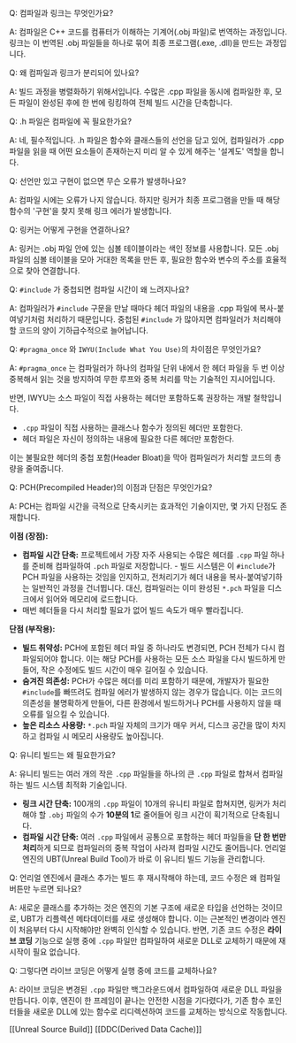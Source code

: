 ---
---


Q: 컴파일과 링크는 무엇인가요?

A: 컴파일은 C++ 코드를 컴퓨터가 이해하는 기계어(.obj 파일)로 번역하는 과정입니다. 링크는 이 번역된 .obj 파일들을 하나로 묶어 최종 프로그램(.exe, .dll)을 만드는 과정입니다.

Q: 왜 컴파일과 링크가 분리되어 있나요?

A: 빌드 과정을 병렬화하기 위해서입니다. 수많은 .cpp 파일을 동시에 컴파일한 후, 모든 파일이 완성된 후에 한 번에 링킹하여 전체 빌드 시간을 단축합니다.

Q: .h 파일은 컴파일에 꼭 필요한가요?

A: 네, 필수적입니다. .h 파일은 함수와 클래스들의 선언을 담고 있어, 컴파일러가 .cpp 파일을 읽을 때 어떤 요소들이 존재하는지 미리 알 수 있게 해주는 '설계도' 역할을 합니다.

Q: 선언만 있고 구현이 없으면 무슨 오류가 발생하나요?

A: 컴파일 시에는 오류가 나지 않습니다. 하지만 링커가 최종 프로그램을 만들 때 해당 함수의 '구현'을 찾지 못해 링크 에러가 발생합니다.

Q: 링커는 어떻게 구현을 연결하나요?

A: 링커는 .obj 파일 안에 있는 심볼 테이블이라는 색인 정보를 사용합니다. 모든 .obj 파일의 심볼 테이블을 모아 거대한 목록을 만든 후, 필요한 함수와 변수의 주소를 효율적으로 찾아 연결합니다.

Q: `#include` 가 중첩되면 컴파일 시간이 왜 느려지나요?

A: 컴파일러가 `#include` 구문을 만날 때마다 헤더 파일의 내용을 .cpp 파일에 복사-붙여넣기처럼 처리하기 때문입니다. 중첩된 `#include` 가 많아지면 컴파일러가 처리해야 할 코드의 양이 기하급수적으로 늘어납니다.

Q: `#pragma_once` 와 `IWYU(Include What You Use)`의 차이점은 무엇인가요?

A: `#pragma_once` 는 컴파일러가 하나의 컴파일 단위 내에서 한 헤더 파일을 두 번 이상 중복해서 읽는 것을 방지하여 무한 루프와 중복 처리를 막는 기술적인 지시어입니다.

반면, IWYU는 소스 파일이 직접 사용하는 헤더만 포함하도록 권장하는 개발 철학입니다. 
- `.cpp` 파일이 직접 사용하는 클래스나 함수가 정의된 헤더만 포함한다. 
- 헤더 파일은 자신이 정의하는 내용에 필요한 다른 헤더만 포함한다.

이는 불필요한 헤더의 중첩 포함(Header Bloat)을 막아 컴파일러가 처리할 코드의 총량을 줄여줍니다.

Q: PCH(Precompiled Header)의 이점과 단점은 무엇인가요?

A: PCH는 컴파일 시간을 극적으로 단축시키는 효과적인 기술이지만, 몇 가지 단점도 존재합니다.

**이점 (장점):**

- **컴파일 시간 단축:** 프로젝트에서 가장 자주 사용되는 수많은 헤더를 `.cpp` 파일 하나를 준비해 컴파일하여 `.pch` 파일로 저장합니다. - 빌드 시스템은 이 `#include`가 PCH 파일을 사용하는 것임을 인지하고, 전처리기가 헤더 내용을 복사-붙여넣기하는 일반적인 과정을 건너뜁니다. 대신, 컴파일러는 이미 완성된 `*.pch` 파일을 디스크에서 읽어와 메모리에 로드합니다.
- 매번 헤더들을 다시 처리할 필요가 없어 빌드 속도가 매우 빨라집니다.

**단점 (부작용):**

- **빌드 취약성:** PCH에 포함된 헤더 파일 중 하나라도 변경되면, PCH 전체가 다시 컴파일되어야 합니다. 이는 해당 PCH를 사용하는 모든 소스 파일을 다시 빌드하게 만들어, 작은 수정에도 빌드 시간이 매우 길어질 수 있습니다.
- **숨겨진 의존성:** PCH가 수많은 헤더를 미리 포함하기 때문에, 개발자가 필요한 `#include`를 빠뜨려도 컴파일 에러가 발생하지 않는 경우가 많습니다. 이는 코드의 의존성을 불명확하게 만들어, 다른 환경에서 빌드하거나 PCH를 사용하지 않을 때 오류를 일으킬 수 있습니다.
- **높은 리소스 사용량:** `*.pch` 파일 자체의 크기가 매우 커서, 디스크 공간을 많이 차지하고 컴파일 시 메모리 사용량도 높아집니다.


Q: 유니티 빌드는 왜 필요한가요?

A: 유니티 빌드는 여러 개의 작은 `.cpp` 파일들을 하나의 큰 `.cpp` 파일로 합쳐서 컴파일하는 빌드 시스템 최적화 기술입니다.
- **링크 시간 단축:** 100개의 `.cpp` 파일이 10개의 유니티 파일로 합쳐지면, 링커가 처리해야 할 `.obj` 파일의 수가 **10분의 1**로 줄어들어 링크 시간이 획기적으로 단축됩니다.
- **컴파일 시간 단축:** 여러 `.cpp` 파일에서 공통으로 포함하는 헤더 파일들을 **단 한 번만 처리**하게 되므로 컴파일러의 중복 작업이 사라져 컴파일 시간도 줄어듭니다.
언리얼 엔진의 UBT(Unreal Build Tool)가 바로 이 유니티 빌드 기능을 관리합니다.


Q: 언리얼 엔진에서 클래스 추가는 빌드 후 재시작해야 하는데, 코드 수정은 왜 컴파일 버튼만 누르면 되나요?

A: 새로운 클래스를 추가하는 것은 엔진의 기본 구조에 새로운 타입을 선언하는 것이므로, UBT가 리플렉션 메타데이터를 새로 생성해야 합니다. 이는 근본적인 변경이라 엔진이 처음부터 다시 시작해야만 완벽히 인식할 수 있습니다. 반면, 기존 코드 수정은 **라이브 코딩** 기능으로 실행 중에 `.cpp` 파일만 컴파일하여 새로운 DLL로 교체하기 때문에 재시작이 필요 없습니다.

Q: 그렇다면 라이브 코딩은 어떻게 실행 중에 코드를 교체하나요?

A: 라이브 코딩은 변경된 `.cpp` 파일만 백그라운드에서 컴파일하여 새로운 DLL 파일을 만듭니다. 이후, 엔진이 한 프레임이 끝나는 안전한 시점을 기다렸다가, 기존 함수 포인터들을 새로운 DLL에 있는 함수로 리디렉션하여 코드를 교체하는 방식으로 작동합니다.

[[Unreal Source Build]]
[[DDC(Derived Data Cache)]]